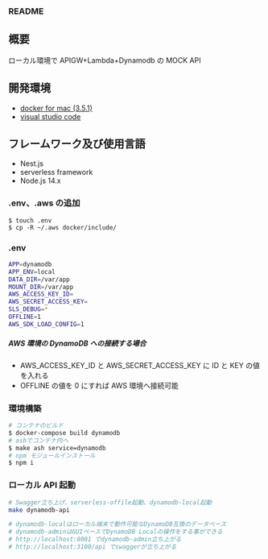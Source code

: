 ### README

## 概要

ローカル環境で APIGW+Lambda+Dynamodb の MOCK API

## 開発環境

- [docker for mac (3.5.1)](https://docs.docker.com/docker-for-mac/install/)
- [visual studio code](https://code.visualstudio.com/download)

## フレームワーク及び使用言語

- Nest.js
- serverless framework
- Node.js 14.x

### .env、.aws の追加

```
$ touch .env
$ cp -R ~/.aws docker/include/
```

### .env

```bash
APP=dynamodb
APP_ENV=local
DATA_DIR=/var/app
MOUNT_DIR=/var/app
AWS_ACCESS_KEY_ID=
AWS_SECRET_ACCESS_KEY=
SLS_DEBUG=*
OFFLINE=1
AWS_SDK_LOAD_CONFIG=1
```

##### AWS 環境の DynamoDB への接続する場合

- AWS_ACCESS_KEY_ID と AWS_SECRET_ACCESS_KEY に ID と KEY の値を入れる
- OFFLINE の値を 0 にすれば AWS 環境へ接続可能

### 環境構築

```bash
# コンテナのビルド
$ docker-compose build dynamodb
# ashでコンテナ内へ
$ make ash service=dynamodb
# npm モジュールインストール
$ npm i
```

### ローカル API 起動

```bash
# Swagger立ち上げ、serverless-offile起動、dynamodb-local起動
make dynamodb-api

# dynamodb-localはローカル端末で動作可能なDynamoDB互換のデータベース
# dynamodb-adminはGUIベースでDynamoDB Localの操作をする事ができる
# http://localhost:8001 でdynamodb-admin立ち上がる
# http://localhost:3100/api でswaggerが立ち上がる
```
